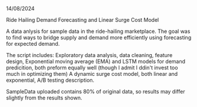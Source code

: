 14/08/2024

Ride Hailing Demand Forecasting and Linear Surge Cost Model

A data anlysis for sample data in the ride-hailing marketplace.
The goal was to find ways to bridge supply and demand more efficiently using forecasting for expected demand.

The script includes:
Exploratory data analysis, data cleaning, feature design, 
Exponential moving average (EMA) and LSTM models for demand predicition, both preform equally well (though I admit I ddin't invest too much in optimizing them)
A dynamic surge cost model, both linear and exponential,
A/B testing description.

SampleData uploaded contains 80% of original data, so results may differ slightly from the results shown.
